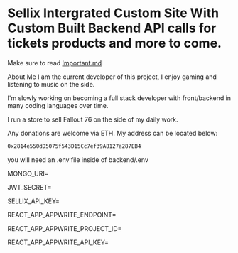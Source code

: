 # Sellix Intergrated Custom Site With Custom Built Backend API calls for tickets products and more to come.
Make sure to read [Important.md](https://github.com/StormMoran/my-project/blob/main/Important.md)

About Me
I am the current developer of this project, I enjoy gaming and listening to music on the side.

I'm slowly working on becoming a full stack developer with front/backend in many coding languages over time.

I run a store to sell Fallout 76 on the side of my daily work.

Any donations are welcome via ETH. My address can be located below:
```bash
0x2814e550dD5075f543D15Cc7ef39A8127a287EB4
```

you will need an .env file inside of backend/.env

MONGO_URI=

JWT_SECRET=

SELLIX_API_KEY=

REACT_APP_APPWRITE_ENDPOINT=

REACT_APP_APPWRITE_PROJECT_ID=

REACT_APP_APPWRITE_API_KEY=

